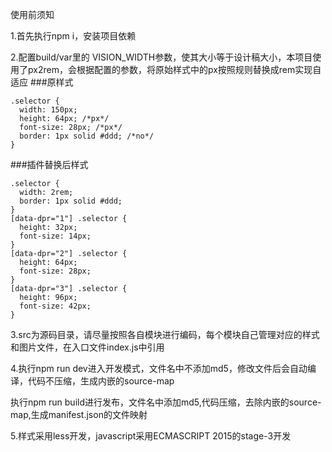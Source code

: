 使用前须知

1.首先执行npm i，安装项目依赖

2.配置build/var里的 VISION_WIDTH参数，使其大小等于设计稿大小，本项目使用了px2rem，会根据配置的参数，将原始样式中的px按照规则替换成rem实现自适应
###原样式
```
.selector {
  width: 150px;
  height: 64px; /*px*/
  font-size: 28px; /*px*/
  border: 1px solid #ddd; /*no*/
}
```
###插件替换后样式
```
.selector {
  width: 2rem;
  border: 1px solid #ddd;
}
[data-dpr="1"] .selector {
  height: 32px;
  font-size: 14px;
}
[data-dpr="2"] .selector {
  height: 64px;
  font-size: 28px;
}
[data-dpr="3"] .selector {
  height: 96px;
  font-size: 42px;
}
```
3.src为源码目录，请尽量按照各自模块进行编码，每个模块自己管理对应的样式和图片文件，在入口文件index.js中引用

4.执行npm run dev进入开发模式，文件名中不添加md5，修改文件后会自动编译，代码不压缩，生成内嵌的source-map

执行npm run build进行发布，文件名中添加md5,代码压缩，去除内嵌的source-map,生成manifest.json的文件映射

5.样式采用less开发，javascript采用ECMASCRIPT 2015的stage-3开发